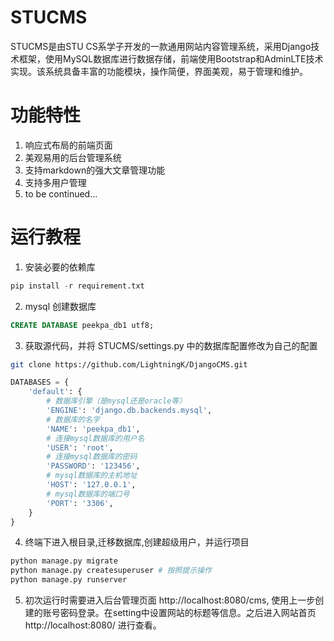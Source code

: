 # STUCMS

STUCMS是由STU CS系学子开发的一款通用网站内容管理系统，采用Django技术框架，使用MySQL数据库进行数据存储，前端使用Bootstrap和AdminLTE技术实现。该系统具备丰富的功能模块，操作简便，界面美观，易于管理和维护。

# 功能特性
1. 响应式布局的前端页面
2. 美观易用的后台管理系统
3. 支持markdown的强大文章管理功能
4. 支持多用户管理
5. to be continued...

# 运行教程

1. 安装必要的依赖库
```python
pip install -r requirement.txt
```

2. mysql 创建数据库
```sql
CREATE DATABASE peekpa_db1 utf8;
```

3. 获取源代码，并将 STUCMS/settings.py 中的数据库配置修改为自己的配置
```bash
git clone https://github.com/LightningK/DjangoCMS.git
```
```python
DATABASES = {
    'default': {
        # 数据库引擎（是mysql还是oracle等）
        'ENGINE': 'django.db.backends.mysql',
        # 数据库的名字
        'NAME': 'peekpa_db1',
        # 连接mysql数据库的用户名
        'USER': 'root',
        # 连接mysql数据库的密码
        'PASSWORD': '123456',
        # mysql数据库的主机地址
        'HOST': '127.0.0.1',
        # mysql数据库的端口号
        'PORT': '3306',
    }
}
```

4. 终端下进入根目录,迁移数据库,创建超级用户，并运行项目
```bash
python manage.py migrate
python manage.py createsuperuser # 按照提示操作
python manage.py runserver
```

5. 初次运行时需要进入后台管理页面 http://localhost:8080/cms, 使用上一步创建的账号密码登录。在setting中设置网站的标题等信息。之后进入网站首页http://localhost:8080/ 进行查看。

